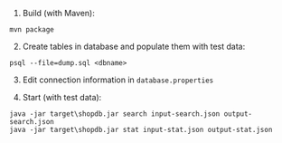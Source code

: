 1. Build (with Maven):
```
mvn package
```

2. Create tables in database and populate them with test data:
```
psql --file=dump.sql <dbname>
```

3. Edit connection information in `database.properties`

4. Start (with test data):
```
java -jar target\shopdb.jar search input-search.json output-search.json
java -jar target\shopdb.jar stat input-stat.json output-stat.json
```
